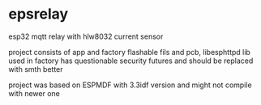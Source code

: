 # epsrelay

esp32 mqtt relay with hlw8032 current sensor

project consists of app and factory flashable fils and pcb,
libesphttpd lib used in factory has questionable security futures and should be replaced with smth better


project was based on ESPMDF with 3.3idf version and might not compile with newer one